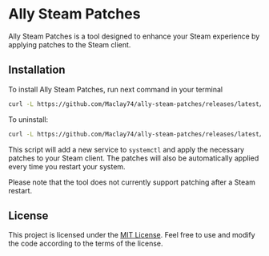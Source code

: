 # Ally Steam Patches

Ally Steam Patches is a tool designed to enhance your Steam experience by applying patches to the Steam client.

## Installation

To install Ally Steam Patches, run next command in your terminal

   ```bash
   curl -L https://github.com/Maclay74/ally-steam-patches/releases/latest/download/install.sh | sh
   ```

To uninstall:
   ```bash
   curl -L https://github.com/Maclay74/ally-steam-patches/releases/latest/download/uninstall.sh | sh
   ```

This script will add a new service to `systemctl` and apply the necessary patches to your Steam client. The patches will also be automatically applied every time you restart your system.

Please note that the tool does not currently support patching after a Steam restart.

## License

This project is licensed under the [MIT License](LICENSE). Feel free to use and modify the code according to the terms of the license.